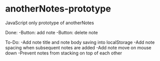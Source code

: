 # anotherNotes-prototype
JavaScript only prototype of anotherNotes

Done:
-Button: add note
-Button: delete note

To-Do:
-Add note title and note body saving into localStorage
-Add note spacing when subsequent notes are added
-Add note move on mouse down
-Prevent notes from stacking on top of each other
